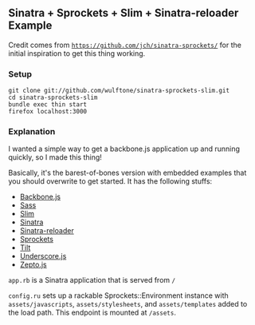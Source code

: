 ## Sinatra + Sprockets + Slim + Sinatra-reloader Example

Credit comes from [`https://github.com/jch/sinatra-sprockets/`](https://github.com/jch/sinatra-sprockets/)
for the initial inspiration to get this thing working.

### Setup

````
git clone git://github.com/wulftone/sinatra-sprockets-slim.git
cd sinatra-sprockets-slim
bundle exec thin start
firefox localhost:3000
````

### Explanation

I wanted a simple way to get a backbone.js application up and running quickly, so I made this thing!

Basically, it's the barest-of-bones version with embedded examples that you should overwrite to get started.
It has the following stuffs:

* [Backbone.js](http://documentcloud.github.com/backbone/)
* [Sass](http://sass-lang.com/)
* [Slim](http://slim-lang.com/)
* [Sinatra](http://www.sinatrarb.com/)
* [Sinatra-reloader](http://www.sinatrarb.com/contrib/reloader.html)
* [Sprockets](https://github.com/sstephenson/sprockets)
* [Tilt](https://github.com/rtomayko/tilt)
* [Underscore.js](http://documentcloud.github.com/underscore/)
* [Zepto.js](http://zeptojs.com/)

`app.rb` is a Sinatra application that is served from `/`

`config.ru` sets up a rackable Sprockets::Environment instance with
`assets/javascripts`, `assets/stylesheets`, and `assets/templates` added to the load path. This
endpoint is mounted at `/assets`.
